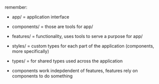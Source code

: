 remember:
- app/ = application interface
- components/ = those are tools for app/
- features/ = functionality, uses tools to serve a purpose for app/
- styles/ = custom types for each part of the application (components, more specifically)
- types/ = for shared types used across the application

- components work indepdendent of features, features rely on components to do something
